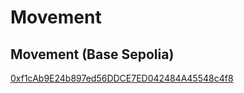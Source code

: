 # Movement

## Movement (Base Sepolia)

[0xf1cAb9E24b897ed56DDCE7ED042484A45548c4f8](https://sepolia.basescan.org/address/0xf1cAb9E24b897ed56DDCE7ED042484A45548c4f8)

